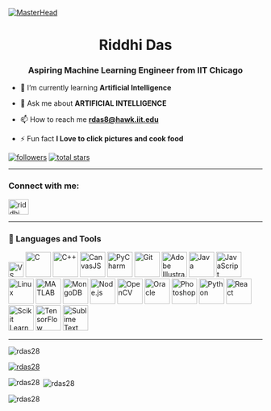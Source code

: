 [![MasterHead](https://repository-images.githubusercontent.com/588181932/e36ec678-7984-4cdd-8e4c-a3932772ff8e)](https://rishavchanda.io)
<h1 align="center">Riddhi Das</h1>
<h3 align="center">Aspiring Machine Learning Engineer from IIT Chicago</h3>

- 🌱 I’m currently learning **Artificial Intelligence**

- 💬 Ask me about **ARTIFICIAL INTELLIGENCE**

- 📫 How to reach me **rdas8@hawk.iit.edu**

- ⚡ Fun fact **I Love to click pictures and cook food**

<p align="left">
<a href="https://github.com/rdas28?tab=followers">
         <img alt="followers" title="Follow me on Github" src="https://custom-icon-badges.demolab.com/github/followers/rdas28?color=236ad3&labelColor=1155ba&style=for-the-badge&logo=person-add&label=Follow&logoColor=white"/></a>
      <a href="https://github.com/rdas28?tab=repositories&sort=stargazers">
         <img alt="total stars" title="Total stars on GitHub" src="https://custom-icon-badges.demolab.com/github/stars/rdas28?color=55960c&style=for-the-badge&labelColor=488207&logo=star"/></a>
   </p>

   ---

<h3 align="left">Connect with me:</h3>
<p align="left">
<a href="https://linkedin.com/in/riddhi das" target="blank"><img align="center" src="https://raw.githubusercontent.com/rahuldkjain/github-profile-readme-generator/master/src/images/icons/Social/linked-in-alt.svg" alt="riddhi das" height="30" width="40" /></a>
</p>

---

### 🧰 Languages and Tools

<p align="left">
  <!-- VS Code -->
  <img src="https://cdn.jsdelivr.net/gh/devicons/devicon/icons/vscode/vscode-original.svg" alt="VS Code" width="30" height="30"/>
  <!-- C -->
  <img src="https://cdn.jsdelivr.net/gh/devicons/devicon/icons/c/c-original.svg" alt="C" width="50" height="50"/>
  <!-- C++ -->
  <img src="https://cdn.jsdelivr.net/gh/devicons/devicon/icons/cplusplus/cplusplus-original.svg" alt="C++" width="50" height="50"/>
  <!-- CanvasJS -->
  <img src="https://img.icons8.com/color/48/000000/javascript.png" alt="CanvasJS" width="50" height="50"/>
  <!-- PyCharm -->
  <img src="https://cdn.jsdelivr.net/gh/devicons/devicon/icons/pycharm/pycharm-original.svg" alt="PyCharm" width="50" height="50"/>
  <!-- Git -->
  <img src="https://cdn.jsdelivr.net/gh/devicons/devicon/icons/git/git-original.svg" alt="Git" width="50" height="50"/>
  <!-- Adobe Illustrator -->
  <img src="https://cdn.jsdelivr.net/gh/devicons/devicon/icons/illustrator/illustrator-line.svg" alt="Adobe Illustrator" width="50" height="50"/>
  <!-- Java -->
  <img src="https://cdn.jsdelivr.net/gh/devicons/devicon/icons/java/java-original.svg" alt="Java" width="50" height="50"/>
  <!-- JavaScript -->
  <img src="https://cdn.jsdelivr.net/gh/devicons/devicon/icons/javascript/javascript-original.svg" alt="JavaScript" width="50" height="50"/>
  <!-- Linux -->
  <img src="https://cdn.jsdelivr.net/gh/devicons/devicon/icons/linux/linux-original.svg" alt="Linux" width="50" height="50"/>
  <!-- MATLAB -->
  <img src="https://upload.wikimedia.org/wikipedia/commons/2/21/Matlab_Logo.png" alt="MATLAB" width="50" height="50"/>
  <!-- MongoDB -->
  <img src="https://cdn.jsdelivr.net/gh/devicons/devicon/icons/mongodb/mongodb-original.svg" alt="MongoDB" width="50" height="50"/>
  <!-- Node.js -->
  <img src="https://cdn.jsdelivr.net/gh/devicons/devicon/icons/nodejs/nodejs-original.svg" alt="Node.js" width="50" height="50"/>
  <!-- OpenCV -->
  <img src="https://upload.wikimedia.org/wikipedia/commons/3/32/OpenCV_Logo_with_text_svg_version.svg" alt="OpenCV" width="50" height="50"/>
  <!-- Oracle -->
  <img src="https://cdn.jsdelivr.net/gh/devicons/devicon/icons/oracle/oracle-original.svg" alt="Oracle" width="50" height="50"/>
  <!-- Photoshop -->
  <img src="https://cdn.jsdelivr.net/gh/devicons/devicon/icons/photoshop/photoshop-line.svg" alt="Photoshop" width="50" height="50"/>
  <!-- Python -->
  <img src="https://cdn.jsdelivr.net/gh/devicons/devicon/icons/python/python-original.svg" alt="Python" width="50" height="50"/>
  <!-- React -->
  <img src="https://cdn.jsdelivr.net/gh/devicons/devicon/icons/react/react-original.svg" alt="React" width="50" height="50"/>
  <!-- Scikit Learn -->
  <img src="https://upload.wikimedia.org/wikipedia/commons/0/05/Scikit_learn_logo_small.svg" alt="Scikit Learn" width="50" height="50"/>
  <!-- TensorFlow -->
  <img src="https://cdn.jsdelivr.net/gh/devicons/devicon/icons/tensorflow/tensorflow-original.svg" alt="TensorFlow" width="50" height="50"/>
  <!-- Sublime Text -->
  <img src="https://cdn.jsdelivr.net/gh/devicons/devicon/icons/sublimetext/sublimetext-original.svg" alt="Sublime Text" width="50" height="50"/>
</p>

---

<p align="left"> <img src="https://komarev.com/ghpvc/?username=rdas28&label=Profile%20views&color=0e75b6&style=flat" alt="rdas28" /> </p>

<p align="left"> <a href="https://github.com/ryo-ma/github-profile-trophy"><img src="https://github-profile-trophy.vercel.app/?username=rdas28" alt="rdas28" /></a> </p>

<p><img align="left" src="https://github-readme-stats.vercel.app/api/top-langs?username=rdas28&show_icons=true&locale=en&layout=compact" alt="rdas28" /></p>

<p>&nbsp;<img align="center" src="https://github-readme-stats.vercel.app/api?username=rdas28&show_icons=true&locale=en" alt="rdas28" /></p>

<p><img align="center" src="https://github-readme-streak-stats.herokuapp.com/?user=rdas28&" alt="rdas28" /></p>

